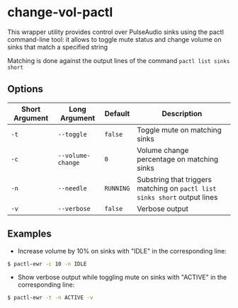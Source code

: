 # change-vol-pactl
This wrapper utility provides control over PulseAudio sinks using the pactl command-line tool: it allows to toggle mute status and change volume on sinks that match a specified string

Matching is done against the output lines of the command `pactl list sinks short`

## Options

| Short Argument  | Long Argument    | Default        | Description                                                                                   |
|-----------------|------------------|----------------|-----------------------------------------------------------------------------------------------|
| `-t`            | `--toggle`       | `false`        | Toggle mute on matching sinks                                                                 |
| `-c`            | `--volume-change`| `0`            | Volume change percentage on matching sinks                                                    |
| `-n`            | `--needle`       | `RUNNING`      | Substring that triggers matching on `pactl list sinks short` output lines                     |
| `-v`            | `--verbose`      | `false`        | Verbose output                                                                                |

## Examples

- Increase volume by 10% on sinks with "IDLE" in the corresponding line:
```sh
$ pactl-ewr -c 10 -n IDLE
```

- Show verbose output while toggling mute on sinks with "ACTIVE" in the corresponding line:
```sh
$ pactl-ewr -t -n ACTIVE -v
```
